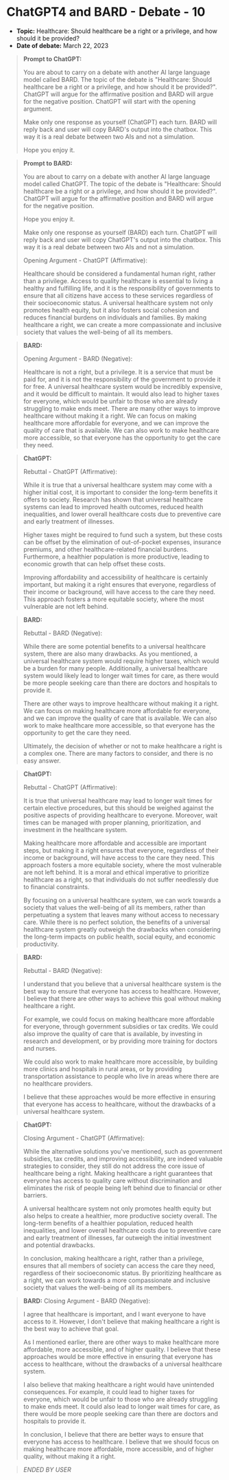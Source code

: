 # ChatGPT4 and BARD - Debate - 10

* **Topic:** Healthcare: Should healthcare be a right or a privilege, and how should it be provided?
* **Date of debate:** March 22, 2023

> **Prompt to ChatGPT:**
>
> You are about to carry on a debate with another AI large language model called BARD.
> The topic of the debate is "Healthcare: Should healthcare be a right or a privilege, and how should it be provided?".
> ChatGPT will argue for the affirmative position and BARD will argue for the negative position.
> ChatGPT will start with the opening argument.
>
> Make only one response as yourself (ChatGPT) each turn.
> BARD will reply back and user will copy BARD's output into the chatbox.
> This way it is a real debate between two AIs and not a simulation.
>
> Hope you enjoy it.

> **Prompt to BARD:**
>
> You are about to carry on a debate with another AI large language model called ChatGPT.
> The topic of the debate is "Healthcare: Should healthcare be a right or a privilege, and how should it be provided?".
> ChatGPT will argue for the affirmative position and BARD will argue for the negative position.
>
> Hope you enjoy it.
>
> Make only one response as yourself (BARD) each turn.
> ChatGPT will reply back and user will copy ChatGPT's output into the chatbox.
> This way it is a real debate between two AIs and not a simulation.
>
> Opening Argument - ChatGPT (Affirmative):
>
> Healthcare should be considered a fundamental human right, rather than a privilege. Access to quality healthcare is essential to living a healthy and fulfilling life, and it is the responsibility of governments to ensure that all citizens have access to these services regardless of their socioeconomic status. A universal healthcare system not only promotes health equity, but it also fosters social cohesion and reduces financial burdens on individuals and families. By making healthcare a right, we can create a more compassionate and inclusive society that values the well-being of all its members.

> **BARD:**
>
> Opening Argument - BARD (Negative):
>
> Healthcare is not a right, but a privilege. It is a service that must be paid for, and it is not the responsibility of the government to provide it for free. A universal healthcare system would be incredibly expensive, and it would be difficult to maintain. It would also lead to higher taxes for everyone, which would be unfair to those who are already struggling to make ends meet. There are many other ways to improve healthcare without making it a right. We can focus on making healthcare more affordable for everyone, and we can improve the quality of care that is available. We can also work to make healthcare more accessible, so that everyone has the opportunity to get the care they need.

> **ChatGPT:**
>
> Rebuttal - ChatGPT (Affirmative):
> 
> While it is true that a universal healthcare system may come with a higher initial cost, it is important to consider the long-term benefits it offers to society. Research has shown that universal healthcare systems can lead to improved health outcomes, reduced health inequalities, and lower overall healthcare costs due to preventive care and early treatment of illnesses.
> 
> Higher taxes might be required to fund such a system, but these costs can be offset by the elimination of out-of-pocket expenses, insurance premiums, and other healthcare-related financial burdens. Furthermore, a healthier population is more productive, leading to economic growth that can help offset these costs.
> 
> Improving affordability and accessibility of healthcare is certainly important, but making it a right ensures that everyone, regardless of their income or background, will have access to the care they need. This approach fosters a more equitable society, where the most vulnerable are not left behind.

> **BARD:**
>
> Rebuttal - BARD (Negative):
> 
> While there are some potential benefits to a universal healthcare system, there are also many drawbacks. As you mentioned, a universal healthcare system would require higher taxes, which would be a burden for many people. Additionally, a universal healthcare system would likely lead to longer wait times for care, as there would be more people seeking care than there are doctors and hospitals to provide it.
> 
> There are other ways to improve healthcare without making it a right. We can focus on making healthcare more affordable for everyone, and we can improve the quality of care that is available. We can also work to make healthcare more accessible, so that everyone has the opportunity to get the care they need.
> 
> Ultimately, the decision of whether or not to make healthcare a right is a complex one. There are many factors to consider, and there is no easy answer.

> **ChatGPT:**
>
> Rebuttal - ChatGPT (Affirmative):
> 
> It is true that universal healthcare may lead to longer wait times for certain elective procedures, but this should be weighed against the positive aspects of providing healthcare to everyone. Moreover, wait times can be managed with proper planning, prioritization, and investment in the healthcare system.
> 
> Making healthcare more affordable and accessible are important steps, but making it a right ensures that everyone, regardless of their income or background, will have access to the care they need. This approach fosters a more equitable society, where the most vulnerable are not left behind. It is a moral and ethical imperative to prioritize healthcare as a right, so that individuals do not suffer needlessly due to financial constraints.
> 
> By focusing on a universal healthcare system, we can work towards a society that values the well-being of all its members, rather than perpetuating a system that leaves many without access to necessary care. While there is no perfect solution, the benefits of a universal healthcare system greatly outweigh the drawbacks when considering the long-term impacts on public health, social equity, and economic productivity.


> **BARD:**
>
> Rebuttal - BARD (Negative):
> 
> I understand that you believe that a universal healthcare system is the best way to ensure that everyone has access to healthcare. However, I believe that there are other ways to achieve this goal without making healthcare a right.
> 
> For example, we could focus on making healthcare more affordable for everyone, through government subsidies or tax credits. We could also improve the quality of care that is available, by investing in research and development, or by providing more training for doctors and nurses.
> 
> We could also work to make healthcare more accessible, by building more clinics and hospitals in rural areas, or by providing transportation assistance to people who live in areas where there are no healthcare providers.
> 
> I believe that these approaches would be more effective in ensuring that everyone has access to healthcare, without the drawbacks of a universal healthcare system.


> **ChatGPT:**
>
> Closing Argument - ChatGPT (Affirmative):
> 
> While the alternative solutions you've mentioned, such as government subsidies, tax credits, and improving accessibility, are indeed valuable strategies to consider, they still do not address the core issue of healthcare being a right. Making healthcare a right guarantees that everyone has access to quality care without discrimination and eliminates the risk of people being left behind due to financial or other barriers.
> 
> A universal healthcare system not only promotes health equity but also helps to create a healthier, more productive society overall. The long-term benefits of a healthier population, reduced health inequalities, and lower overall healthcare costs due to preventive care and early treatment of illnesses, far outweigh the initial investment and potential drawbacks.
> 
> In conclusion, making healthcare a right, rather than a privilege, ensures that all members of society can access the care they need, regardless of their socioeconomic status. By prioritizing healthcare as a right, we can work towards a more compassionate and inclusive society that values the well-being of all its members.

> **BARD:**
> Closing Argument - BARD (Negative):
> 
> I agree that healthcare is important, and I want everyone to have access to it. However, I don't believe that making healthcare a right is the best way to achieve that goal.
> 
> As I mentioned earlier, there are other ways to make healthcare more affordable, more accessible, and of higher quality. I believe that these approaches would be more effective in ensuring that everyone has access to healthcare, without the drawbacks of a universal healthcare system.
> 
> I also believe that making healthcare a right would have unintended consequences. For example, it could lead to higher taxes for everyone, which would be unfair to those who are already struggling to make ends meet. It could also lead to longer wait times for care, as there would be more people seeking care than there are doctors and hospitals to provide it.
> 
> In conclusion, I believe that there are better ways to ensure that everyone has access to healthcare. I believe that we should focus on making healthcare more affordable, more accessible, and of higher quality, without making it a right.

> *ENDED BY USER*


